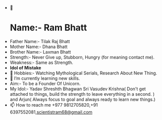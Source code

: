 <!---
Hello Everyone Welcome to the world of Ram Bhatt.
--->
- 👋 <h1>Name:- Ram Bhatt </h1>
- Father Name:- Tilak Raj Bhatt
- Mother Name:- Dhana Bhatt
- Brother Name:- Laxman Bhatt
- Strength:- Never Give up, Stubborn, Hungry (for meaning contact me).
- Weakness:- Same as Strength.
- <b> Idol of Mistake </b>
- 👀 Hobbies:- Watching Mythological Serials, Research About New Thing.
- 🌱 I’m currently learning  new skills.
- Aim:- To be a Founder Of Unicorn.
- My Idol:-  Yadav Shreshth Bhagwan Sri Vasudev Krishna( Don't get attached to things, build the  strength to leave everything in a second. ) and Arjun( Always focus to goal and always ready to learn new things.) 
- 📫 How to reach me +977 9812705820,+91 6397552081,scientistram68@gmail.com
